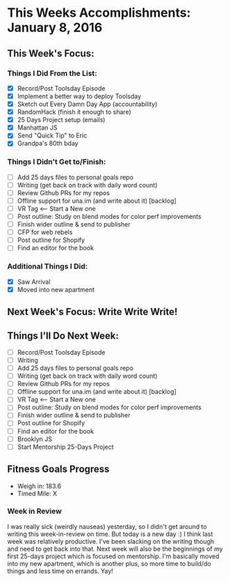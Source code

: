 # This Weeks Accomplishments: January 8, 2016

## This Week's Focus:

### Things I Did From the List:

- [x] Record/Post Toolsday Episode
- [x] Implement a better way to deploy Toolsday
- [x] Sketch out Every Damn Day App (accountability)
- [x] RandomHack (finish it enough to share)
- [x] 25 Days Project setup (emails)
- [x] Manhattan JS
- [x] Send "Quick Tip" to Eric
- [x] Grandpa's 80th bday

### Things I Didn't Get to/Finish:

- [ ] Add 25 days files to personal goals repo
- [ ] Writing (get back on track with daily word count)
- [ ] Review Github PRs for my repos
- [ ] Offline support for una.im (and write about it) [backlog]
- [ ] VR Tag <-- Start a New one
- [ ] Post outline: Study on blend modes for color perf improvements
- [ ] Finish wider outline & send to publisher
- [ ] CFP for web rebels
- [ ] Post outline for Shopify
- [ ] Find an editor for the book

### Additional Things I Did:

- [x] Saw Arrival
- [x] Moved into new apartment

## Next Week's Focus: Write Write Write!

## Things I'll Do Next Week:

- [ ] Record/Post Toolsday Episode
- [ ] Writing
- [ ] Add 25 days files to personal goals repo
- [ ] Writing (get back on track with daily word count)
- [ ] Review Github PRs for my repos
- [ ] Offline support for una.im (and write about it) [backlog]
- [ ] VR Tag <-- Start a New one
- [ ] Post outline: Study on blend modes for color perf improvements
- [ ] Finish wider outline & send to publisher
- [ ] Post outline for Shopify
- [ ] Find an editor for the book
- [ ] Brooklyn JS
- [ ] Start Mentorship 25-Days Project

## Fitness Goals Progress

- Weigh in: 183.6
- Timed Mile: X

### Week in Review

I was really sick (weirdly nauseas) yesterday, so I didn't get around to writing this week-in-review on time. But today is a new day :) I think last week was relatively productive. I've been slacking on the writing though and need to get back into that. Next week will also be the beginnings of my first 25-days project which is focused on mentorship. I'm basically moved into my new apartment, which is another plus, so more time to build/do things and less time on errands. Yay!